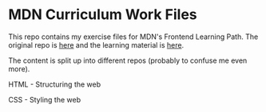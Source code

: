 # MDN Curriculum Work Files

This repo contains my exercise files for MDN's Frontend Learning Path. The original repo is [here](https://github.com/mdn/learning-area/) and the learning material is [here](https://developer.mozilla.org/en-US/Learn).

The content is split up into different repos (probably to confuse me even more).

HTML - Structuring the web

CSS - Styling the web
